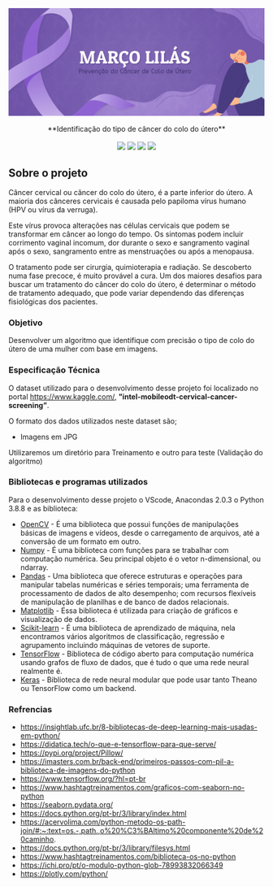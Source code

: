 <p align="center">
  <a>
    <img src="imagem/2.png" alt="Logo">
  </a>
  <p align="center">
    **Identificação do tipo de câncer do colo do útero**
    <br />
    <br />
    <a href="https://angular.io/"><img src="https://img.shields.io/badge/Angular-red?logo=Angular&style=flat-square"></a>
    <a href="https://getbootstrap.com/"><img src="https://img.shields.io/badge/Bootstrap-white?logo=bootstrap&style=flat-square"></a>
    <a href="https://eslint.org/"><img src="https://img.shields.io/badge/Code--style-ESLint-blue?logo=ESLint&style=flat-square"></a>
    <a href="https://prettier.io/"><img src="https://img.shields.io/badge/Formatter-Prettier-orange?logo=Prettier&style=flat-square"></a>
  </p>
</p>

## Sobre o projeto

Câncer cervical ou câncer do colo do útero, é a parte inferior do útero. A maioria dos cânceres cervicais é causada pelo papiloma vírus humano (HPV ou vírus da verruga).

Este vírus provoca alterações nas células cervicais que podem se transformar em câncer ao longo do tempo. Os sintomas podem incluir corrimento vaginal incomum, dor durante o sexo e sangramento vaginal após o sexo, sangramento entre as menstruações ou após a menopausa.

O tratamento pode ser cirurgia, quimioterapia e radiação. Se descoberto numa fase precoce, é muito provável a cura. Um dos maiores desafios para buscar um  tratamento do câncer do colo do útero, é determinar o método de tratamento adequado, que pode variar dependendo das diferenças fisiológicas dos pacientes.

### Objetivo

Desenvolver um algoritmo que identifique com precisão o tipo de colo do útero de uma mulher com base em imagens.

### Especificação Técnica

O dataset utilizado para o desenvolvimento desse projeto foi localizado no portal https://www.kaggle.com/,  **"intel-mobileodt-cervical-cancer-screening”**.

O formato dos dados utilizados neste dataset são;

- Imagens em JPG

Utilizaremos um diretório para Treinamento e outro para teste (Validação do algoritmo)


### Bibliotecas e programas utilizados

Para o desenvolvimento desse projeto o VScode, Anacondas 2.0.3 o Python 3.8.8 e as biblioteca:

-   [OpenCV](https://docs.opencv.org/3.4.0/index.html) -  É uma biblioteca que possui funções de manipulações básicas de imagens e vídeos, desde o carregamento de arquivos, até a conversão de um formato em outro.
-   [Numpy](https://numpy.org/) - É uma biblioteca com funções para se trabalhar com computação numérica. Seu principal objeto é o vetor n-dimensional, ou ndarray.
-   [Pandas](https://pandas.pydata.org/) - Uma biblioteca que oferece estruturas e operações para manipular tabelas numéricas e séries temporais; uma ferramenta de processamento de dados de alto desempenho; com recursos flexíveis de manipulação de planilhas e de banco de dados relacionais.
-   [Matplotlib](https://matplotlib.org/) - Essa biblioteca é utilizada para criação de gráficos e visualização de dados.
-   [Scikit-learn](https://scikit-learn.org/stable/) - É uma biblioteca de aprendizado de máquina, nela encontramos vários algoritmos de classificação, regressão e agrupamento incluindo máquinas de vetores de suporte.
-   [TensorFlow](https://www.tensorflow.org/resources/libraries-extensions?hl=pt-br) - Biblioteca de código aberto para computação numérica usando grafos de fluxo de dados, que é tudo o que uma rede neural realmente é.
-   [Keras](https://keras.io/) - Biblioteca de rede neural modular que pode usar tanto Theano ou TensorFlow como um backend.

### Refrencias
- https://insightlab.ufc.br/8-bibliotecas-de-deep-learning-mais-usadas-em-python/
- https://didatica.tech/o-que-e-tensorflow-para-que-serve/
- https://pypi.org/project/Pillow/
- https://imasters.com.br/back-end/primeiros-passos-com-pil-a-biblioteca-de-imagens-do-python
- https://www.tensorflow.org/?hl=pt-br
- https://www.hashtagtreinamentos.com/graficos-com-seaborn-no-python
- https://seaborn.pydata.org/
- https://docs.python.org/pt-br/3/library/index.html
- https://acervolima.com/python-metodo-os-path-join/#:~:text=os.-,path.,o%20%C3%BAltimo%20componente%20de%20caminho.
- https://docs.python.org/pt-br/3/library/filesys.html
- https://www.hashtagtreinamentos.com/biblioteca-os-no-python
- https://ichi.pro/pt/o-modulo-python-glob-78993832066349
- https://plotly.com/python/
